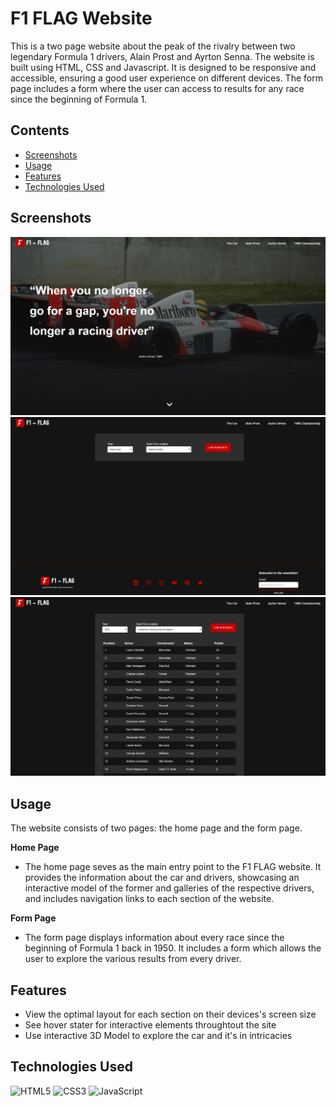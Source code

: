# F1 FLAG Website

This is a two page website about the peak of the rivalry between two legendary Formula 1 drivers, Alain Prost and Ayrton Senna. The website is built using HTML, CSS and Javascript. It is designed to be responsive and accessible, ensuring a good user experience on different devices. The form page includes a form where the user can access to results for any race since the beginning of Formula 1.

## Contents

- [Screenshots](#Screenshots)
- [Usage](#Usage)
- [Features](#Features)
- [Technologies Used](#Technologies-Used)

## Screenshots

<img src="/src/preview/preview-home.jpeg" alt="" width="600px">

<img src="/src/preview/preview-form.jpeg" alt="" width="600px">

<img src="/src/preview/preview-form-2.png" alt="" width="600px">

## Usage

The website consists of two pages: the home page and the form page.

<b>Home Page</b>

- The home page seves as the main entry point to the F1 FLAG website. It provides the information about the car and drivers, showcasing an interactive model of the former and galleries of the respective drivers, and includes navigation links to each section of the website.

<b>Form Page</b>

- The form page displays information about every race since the beginning of Formula 1 back in 1950. It includes a form which allows the user to explore the various results from every driver.

## Features

- View the optimal layout for each section on their devices's screen size
- See hover stater for interactive elements throughtout the site
- Use interactive 3D Model to explore the car and it's in intricacies

## Technologies Used

![HTML5](https://img.shields.io/badge/html5-%23E34F26.svg?style=for-the-badge&logo=html5&logoColor=white)
![CSS3](https://img.shields.io/badge/css3-%231572B6.svg?style=for-the-badge&logo=css3&logoColor=white)
![JavaScript](https://img.shields.io/badge/javascript-%23323330.svg?style=for-the-badge&logo=javascript&logoColor=%23F7DF1E)
